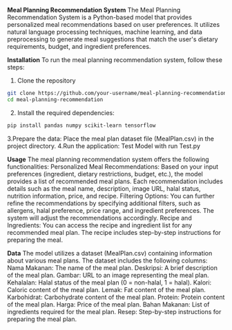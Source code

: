 **Meal Planning Recommendation System**
The Meal Planning Recommendation System is a Python-based model that provides personalized meal recommendations based on user preferences. It utilizes natural language processing techniques, machine learning, and data preprocessing to generate meal suggestions that match the user's dietary requirements, budget, and ingredient preferences.

**Installation**
To run the meal planning recommendation system, follow these steps:
1. Clone the repository
```bash
git clone https://github.com/your-username/meal-planning-recommendation.git
cd meal-planning-recommendation
```
2. Install the required dependencies:
```bash
pip install pandas numpy scikit-learn tensorflow
```
3.Prepare the data:
Place the meal plan dataset file (MealPlan.csv) in the project directory.
4.Run the application: 
Test Model with run Test.py

**Usage**
The meal planning recommendation system offers the following functionalities:
Personalized Meal Recommendations: Based on your input preferences (ingredient, dietary restrictions, budget, etc.), the model provides a list of recommended meal plans. Each recommendation includes details such as the meal name, description, image URL, halal status, nutrition information, price, and recipe.
Filtering Options: You can further refine the recommendations by specifying additional filters, such as allergens, halal preference, price range, and ingredient preferences. The system will adjust the recommendations accordingly.
Recipe and Ingredients: You can access the recipe and ingredient list for any recommended meal plan. The recipe includes step-by-step instructions for preparing the meal.

**Data**
The model utilizes a dataset (MealPlan.csv) containing information about various meal plans. The dataset includes the following columns:
Nama Makanan: The name of the meal plan.
Deskripsi: A brief description of the meal plan.
Gambar: URL to an image representing the meal plan.
Kehalalan: Halal status of the meal plan (0 = non-halal, 1 = halal).
Kalori: Caloric content of the meal plan.
Lemak: Fat content of the meal plan.
Karbohidrat: Carbohydrate content of the meal plan.
Protein: Protein content of the meal plan.
Harga: Price of the meal plan.
Bahan Makanan: List of ingredients required for the meal plan.
Resep: Step-by-step instructions for preparing the meal plan.
